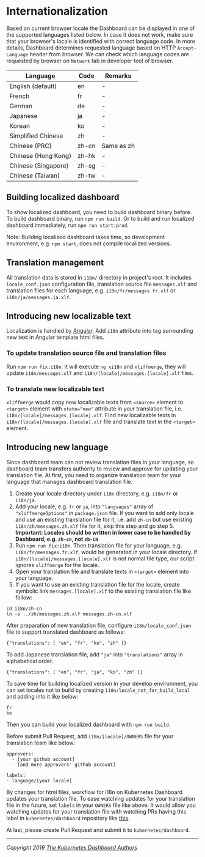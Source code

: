 # Internationalization

Based on current browser locale the Dashboard can be displayed in one of the supported languages listed below. In case it does not work, make sure that your browser's locale is identified with correct language code. In more details, Dashboard determines requested language based on HTTP `Accept-Language` header from browser. We can check which language codes are requested by browser on `Network` tab in developer tool of browser.

| Language            | Code    | Remarks    |
|---------------------|---------|------------|
| English (default)   | en      | -          |
| French              | fr      | -          |
| German              | de      | -          |
| Japanese            | ja      | -          |
| Korean              | ko      | -          |
| Simplified Chinese  | zh      | -          |
| Chinese (PRC)       | zh-cn   | Same as zh |
| Chinese (Hong Kong) | zh-hk   | -          |
| Chinese (Singapore) | zh-sg   | -          |
| Chinese (Taiwan)    | zh-tw   | -          |

## Building localized dashboard

To show localized dashboard, you need to build dashboard binary before.
To build dashboard binary, run `npm run build`. Or to build and run localized dashboard immediately, run `npm run start:prod`.

Note: Building localized dashboard takes time, so development environment, e.g. `npm start`, does not compile localized versions.

## Translation management

All translation data is stored in `i18n/` directory in project's root. It includes `locale_conf.json` configuration file, translation source file `messages.xlf` and translation files for each language, e.g. `i18n/fr/messages.fr.xlf` or `i18n/ja/messages.ja.xlf`.

## Introducing new localizable text

Localization is handled by [Angular](https://angular.io/guide/i18n).
Add `i18n` attribute into tag surrounding new text in Angular template html files.

### To update translation source file and translation files

Run `npm run fix:i18n`. It will execute `ng xi18n` and `xliffmerge`, they will update `i18n/messages.xlf` and `i18n/[locale]/messages.[locale].xlf` files.

### To translate new localizable text

`xliffmerge` would copy new localizable texts from `<source>` element to `<target>` element with `state="new"` attribute in your translation file, i.e. `i18n/[locale]/messages.[locale].xlf`.
Find new localizable texts in `i18n/[locale]/messages.[locale].xlf` file and translate text in the `<target>` element.

## Introducing new language

Since dashboard team can not review translation files in your language, so dashboard team transfers authority to review and approve for updating your translation file. At first, you need to organize translation team for your language that manages dashboard translation file.

1. Create your locale directory under `i18n` directory, e.g. `i18n/fr` or `i18n/ja`.
2. Add your locale, e.g. `fr` or `ja`, into `"languages"` array of `"xliffmergeOptions"` in `package.json` file. If you want to add only locale and use an existing translation file for it, i.e. add `zh-cn` but use existing `i18n/zh/messages.zh.xlf` file for it, skip this step and go step 5.
  **Important: Locales should be written in lower case to be handled by Dashboard, e.g. `zh-cn`, not `zh-CN`**
3. Run `npm run fix:i18n`. Then translation file for your language, e.g. `i18n/fr/messages.fr.xlf`, would be generated in your locale directory.
  If `i18n/[locale]/messages.[locale].xlf` is not normal file type, our script ignores `xliffmerge` for the locale.
4. Open your translation file and translate texts in `<target>` element into your language.
5. If you want to use an existing translation file for the locale, create symbolic link `messages.[locale].xlf` to the existing translation file like follow:
  ```
  cd i18n/zh-cn
  ln -s ../zh/messages.zh.xlf messages.zh-cn.xlf
  ```

After preparation of new translation file, configure `i18n/locale_conf.json` file to support translated dashboard as follows:

```
{"translations": [ "en", "fr", "ko", "zh" ]}
```

To add Japanese translation file, add `"ja"` into `"translations"` array in alphabetical order.

```
{"translations": [ "en", "fr", "ja", "ko", "zh" ]}
```

To save time for building localized version in your develop environment, you can set locales not to build by creating `i18n/locale_not_for_build_local` and adding into it like below:

```
fr
ko
```

Then you can build your localized dashboard with `npm run build`.

Before submit Pull Request, add `i18n/[locale]/OWNERS` file for your translation team like below:

```
approvers:
  - [your github account]
  - [and more approvers' github account]

labels:
- language/[your locale]
```

By changes for html files, workflow for i18n on Kubernetes Dashboard updates your translation file. To ease watching updates for your translation file in the future, set `labels` in your `OWNERS` file like above. It would allow you watching updates for your translation file with watching PRs having this label in `kubernetes/dashboard` repository like [this](https://github.com/kubernetes/dashboard/pulls?utf8=%E2%9C%93&q=is%3Apr+label%3Alanguage%2Fja).

At last, please create Pull Request and submit it to `kubernetes/dashboard`.

----
_Copyright 2019 [The Kubernetes Dashboard Authors](https://github.com/kubernetes/dashboard/graphs/contributors)_
